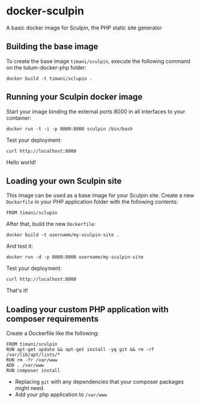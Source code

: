 docker-sculpin
==============

A basic docker image for Sculpin, the PHP static site generator

Building the base image
-----------------------

To create the base image `timani/sculpin`, execute the following command on the tutum-docker-php folder:

    docker build -t timani/sclupin .


Running your Sculpin docker image
------------------------------------

Start your image binding the external ports 8000 in all interfaces to your container:

    docker run -t -i -p 8000:8000 sculpin /bin/bash

Test your deployment:

    curl http://localhost:8000

Hello world!


Loading your own Sculpin site
-----------------------------------

This image can be used as a base image for your Sculpin site. Create a new `Dockerfile` in your 
PHP application folder with the following contents:

    FROM timani/sclupin

After that, build the new `Dockerfile`:

    docker build -t username/my-sculpin-site .

And test it:

    docker run -d -p 8000:8000 username/my-sculpin-site

Test your deployment:

    curl http://localhost:8000

That's it!


Loading your custom PHP application with composer requirements
--------------------------------------------------------------

Create a Dockerfile like the following:

    FROM timani/sculpin
    RUN apt-get update && apt-get install -yq git && rm -rf /var/lib/apt/lists/*
    RUN rm -fr /var/www
    ADD . /var/www
    RUN composer install

- Replacing `git` with any dependencies that your composer packages might need.
- Add your php application to `/var/www`
